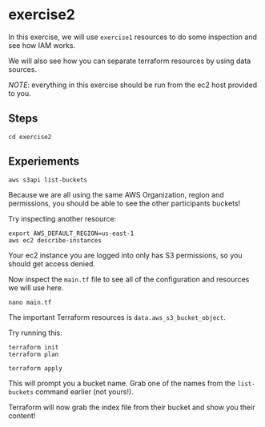 # exercise2

In this exercise, we will use `exercise1` resources to do some inspection and see how IAM works.

We will also see how you can separate terraform resources by using data sources.


_NOTE_: everything in this exercise should be run from the ec2 host provided to you.

## Steps

```
cd exercise2
```

## Experiements

```
aws s3api list-buckets
```

Because we are all using the same AWS Organization, region and permissions, you should be able to see
the other participants buckets!

Try inspecting another resource:

```
export AWS_DEFAULT_REGION=us-east-1
aws ec2 describe-instances
```

Your ec2 instance you are logged into only has S3 permissions, so you should get access denied.

Now inspect the `main.tf` file to see all of the configuration and resources we will use here.

```
nano main.tf
```

The important Terraform resources is `data.aws_s3_bucket_object`.

Try running this:

```
terraform init
terraform plan
```

```
terraform apply
```

This will prompt you a bucket name. Grab one of the names from the `list-buckets` command earlier (not yours!).

Terraform will now grab the index file from their bucket and show you their content!

